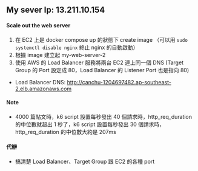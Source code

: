 ## My sever Ip: 13.211.10.154

#### Scale out the web server

1. 在 EC2 上是 docker compose up 的狀態下 create image （可以用 `sudo systemctl disable nginx` 終止 nginx 的自動啟動）
1. 根據 image 建立起 my-web-server-2
1. 使用 AWS 的 Load Balancer 服務將兩台 EC2 連上同一個 DNS (Target Group 的 Port 設定成 80，Load Balancer 的 Listener Port 也是指向 80)

- Load Balancer DNS: http://canchu-1204697482.ap-southeast-2.elb.amazonaws.com

#### Note

- 4000 篇貼文時，k6 script 設置每秒發出 40 個請求時，http_req_duration 的中位數就超出 1 秒了，k6 script 設置每秒發出 30 個請求時，http_req_duration 的中位數大約是 207ms

#### 代辦

- 搞清楚 Load Balancer、Target Group 跟 EC2 的各種 port
